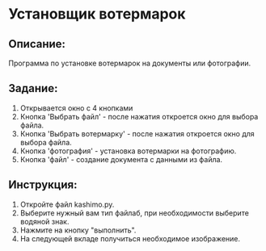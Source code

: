 # Установщик вотермарок
## Описание:
Программа по установке вотермарок на документы или фотографии.
## Задание:
1. Открывается окно с 4 кнопками
2. Кнопка 'Выбрать файл' - после нажатия откроется окно для выбора файла.
3. Кнопка 'Выбрать вотермарку' - после нажатия откроется окно для выбора файла.
4. Кнопка 'фотография' - установка вотермарки на фотографию.
5. Кнопка 'файл' - создание документа с данными из файла.
## Инструкция:
1. Откройте файл kashimo.py.
2. Выберите нужный вам тип файлаб, при необходимости выберите водяной знак.
3. Нажмите на кнопку "выполнить".
4. На следующей вкладе получиться необходимое изображение.
